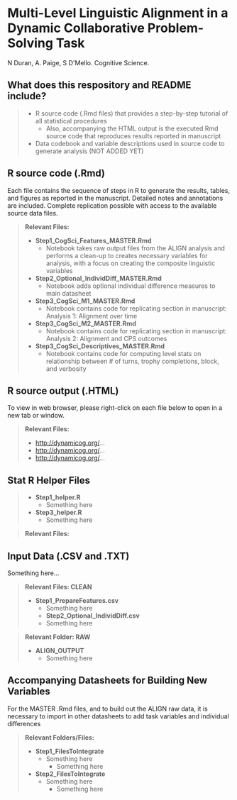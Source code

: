 # Multi-Level Linguistic Alignment in a Dynamic Collaborative Problem-Solving Task 
N Duran, A. Paige, S D'Mello. Cognitive Science.

## What does this respository and README include?

> - R source code (.Rmd files) that provides a step-by-step tutorial of all statistical procedures 
>   - Also, accompanying the HTML output is the executed Rmd source code that reproduces results reported in manuscript   
> - Data codebook and variable descriptions used in source code to generate analysis (NOT ADDED YET)

## R source code (.Rmd)

Each file contains the sequence of steps in R to generate the results, tables, and figures as reported in the manuscript. Detailed notes and annotations are included. Complete replication possible with access to the available source data files. 

> **Relevant Files:**
> - **Step1_CogSci_Features_MASTER.Rmd**
>   - Notebook takes raw output files from the ALIGN analysis and performs a clean-up to creates necessary variables for analysis, with a focus on creating the composite linguistic variables
> - **Step2_Optional_IndividDiff_MASTER.Rmd**
>   - Notebook adds optional individual difference measures to main datasheet
> - **Step3_CogSci_M1_MASTER.Rmd**
>   - Notebook contains code for replicating section in manuscript: Analysis 1: Alignment over time 
> - **Step3_CogSci_M2_MASTER.Rmd**
>   - Notebook contains code for replicating section in manuscript: Analysis 2: Alignment and CPS outcomes
> - **Step3_CogSci_Descriptives_MASTER.Rmd**
>   - Notebook contains code for computing level stats on relationship between # of turns, trophy completions, block, and verbosity

## R source output (.HTML)

To view in web browser, please right-click on each file below to open in a new tab or window. 

> **Relevant Files:**
> - http://dynamicog.org/...
> - http://dynamicog.org/...
> - http://dynamicog.org/...

## Stat R Helper Files
> - **Step1_helper.R**
>   - Something here
> - **Step3_helper.R**
>   - Something here

> **Relevant Files:**

## Input Data (.CSV and .TXT)

Something here... 

> **Relevant Files: CLEAN**
> - **Step1_PrepareFeatures.csv**
>   - Something here
>   - **Step2_Optional_IndividDiff.csv**
>   - Something here

> **Relevant Folder: RAW**
> - **ALIGN_OUTPUT**
>   - Something here

## Accompanying Datasheets for Building New Variables

For the MASTER .Rmd files, and to build out the ALIGN raw data, it is necessary to import in other datasheets to add task variables and individual differences

> **Relevant Folders/Files:**
> - **Step1_FilesToIntegrate**
>   - Something here
>       - Something here
> - **Step2_FilesToIntegrate**
>   - Something here
>       - Something here
